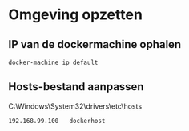 # Omgeving opzetten
## IP van de dockermachine ophalen
```
docker-machine ip default
```

## Hosts-bestand aanpassen
C:\Windows\System32\drivers\etc\hosts
```
192.168.99.100   dockerhost
```

